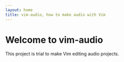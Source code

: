```yaml
---
layout: home
title: vim-audio, how to make audio with Vim
---
```


# Welcome to vim-audio

This project is trial to make Vim editing audio projects.


